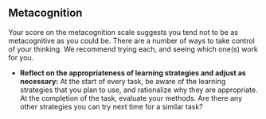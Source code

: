 ## Metacognition

Your score on the metacognition scale suggests you tend not to be as metacognitive as you could be. There are a number of ways to take control of your thinking. We recommend trying each, and seeing which one(s) work for you.

* **Reflect on the appropriateness of learning strategies and adjust as necessary:** At the start of every task, be aware of the learning strategies that you plan to use, and rationalize why they are appropriate. At the completion of the task, evaluate your methods. Are there any other strategies you can try next time for a similar task? 
